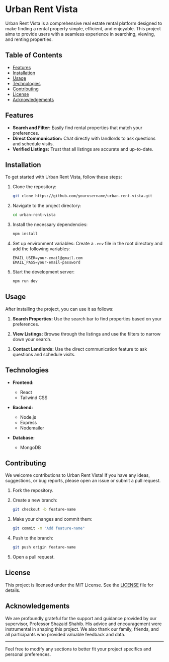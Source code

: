 # Urban Rent Vista

Urban Rent Vista is a comprehensive real estate rental platform designed to make finding a rental property simple, efficient, and enjoyable. This project aims to provide users with a seamless experience in searching, viewing, and renting properties.

## Table of Contents
- [Features](#features)
- [Installation](#installation)
- [Usage](#usage)
- [Technologies](#technologies)
- [Contributing](#contributing)
- [License](#license)
- [Acknowledgements](#acknowledgements)

## Features
- **Search and Filter:** Easily find rental properties that match your preferences.
- **Direct Communication:** Chat directly with landlords to ask questions and schedule visits.
- **Verified Listings:** Trust that all listings are accurate and up-to-date.

## Installation
To get started with Urban Rent Vista, follow these steps:

1. Clone the repository:
   ```bash
   git clone https://github.com/yourusername/urban-rent-vista.git
   ```

2. Navigate to the project directory:
   ```bash
   cd urban-rent-vista
   ```

3. Install the necessary dependencies:
   ```bash
   npm install
   ```

4. Set up environment variables:
   Create a `.env` file in the root directory and add the following variables:
   ```plaintext
   EMAIL_USER=your-email@gmail.com
   EMAIL_PASS=your-email-password
   ```

5. Start the development server:
   ```bash
   npm run dev 
   ```

## Usage
After installing the project, you can use it as follows:

1. **Search Properties:**
   Use the search bar to find properties based on your preferences.

2. **View Listings:**
   Browse through the listings and use the filters to narrow down your search.


3. **Contact Landlords:**
   Use the direct communication feature to ask questions and schedule visits.

## Technologies
- **Frontend:**
  - React
  - Tailwind CSS

- **Backend:**
  - Node.js
  - Express
  - Nodemailer

- **Database:**
  - MongoDB

## Contributing
We welcome contributions to Urban Rent Vista! If you have any ideas, suggestions, or bug reports, please open an issue or submit a pull request.

1. Fork the repository.
2. Create a new branch:
   ```bash
   git checkout -b feature-name
   ```

3. Make your changes and commit them:
   ```bash
   git commit -m "Add feature-name"
   ```

4. Push to the branch:
   ```bash
   git push origin feature-name
   ```

5. Open a pull request.

## License
This project is licensed under the MIT License. See the [LICENSE](LICENSE) file for details.

## Acknowledgements
We are profoundly grateful for the support and guidance provided by our supervisor, Professor Shazaid Shahib. His advice and encouragement were instrumental in shaping this project. We also thank our family, friends, and all participants who provided valuable feedback and data.

---

Feel free to modify any sections to better fit your project specifics and personal preferences.
